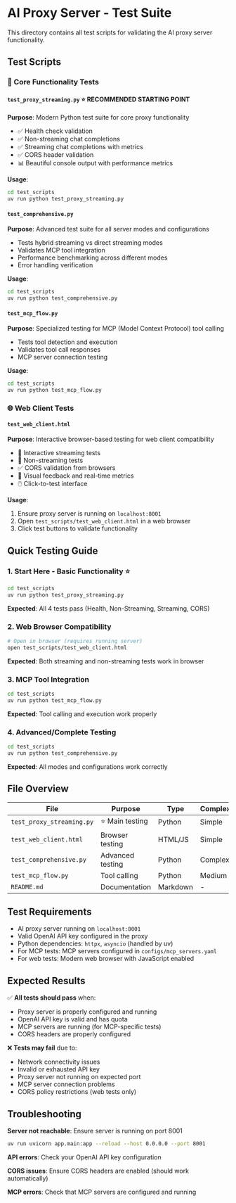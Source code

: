 # AI Proxy Server - Test Suite

This directory contains all test scripts for validating the AI proxy server functionality.

## Test Scripts

### 🧪 Core Functionality Tests

#### `test_proxy_streaming.py` ⭐ **RECOMMENDED STARTING POINT**
**Purpose**: Modern Python test suite for core proxy functionality
- ✅ Health check validation
- ✅ Non-streaming chat completions
- ✅ Streaming chat completions with metrics
- ✅ CORS header validation
- 📊 Beautiful console output with performance metrics

**Usage**:
```bash
cd test_scripts
uv run python test_proxy_streaming.py
```

#### `test_comprehensive.py`
**Purpose**: Advanced test suite for all server modes and configurations
- Tests hybrid streaming vs direct streaming modes
- Validates MCP tool integration
- Performance benchmarking across different modes
- Error handling verification

**Usage**:
```bash
cd test_scripts
uv run python test_comprehensive.py
```

#### `test_mcp_flow.py`
**Purpose**: Specialized testing for MCP (Model Context Protocol) tool calling
- Tests tool detection and execution
- Validates tool call responses
- MCP server connection testing

**Usage**:
```bash
cd test_scripts
uv run python test_mcp_flow.py
```

### 🌐 Web Client Tests

#### `test_web_client.html`
**Purpose**: Interactive browser-based testing for web client compatibility
- 🌊 Interactive streaming tests
- 📄 Non-streaming tests
- ✅ CORS validation from browsers
- 🎨 Visual feedback and real-time metrics
- 🖱️ Click-to-test interface

**Usage**:
1. Ensure proxy server is running on `localhost:8001`
2. Open `test_scripts/test_web_client.html` in a web browser
3. Click test buttons to validate functionality

## Quick Testing Guide

### 1. Start Here - Basic Functionality ⭐
```bash
cd test_scripts
uv run python test_proxy_streaming.py
```
**Expected**: All 4 tests pass (Health, Non-Streaming, Streaming, CORS)

### 2. Web Browser Compatibility
```bash
# Open in browser (requires running server)
open test_scripts/test_web_client.html
```
**Expected**: Both streaming and non-streaming tests work in browser

### 3. MCP Tool Integration
```bash
cd test_scripts
uv run python test_mcp_flow.py
```
**Expected**: Tool calling and execution work properly

### 4. Advanced/Complete Testing
```bash
cd test_scripts
uv run python test_comprehensive.py
```
**Expected**: All modes and configurations work correctly

## File Overview

| File | Purpose | Type | Complexity |
|------|---------|------|------------|
| `test_proxy_streaming.py` | ⭐ Main testing | Python | Simple |
| `test_web_client.html` | Browser testing | HTML/JS | Simple |
| `test_comprehensive.py` | Advanced testing | Python | Complex |
| `test_mcp_flow.py` | Tool calling | Python | Medium |
| `README.md` | Documentation | Markdown | - |

## Test Requirements

- AI proxy server running on `localhost:8001`
- Valid OpenAI API key configured in the proxy
- Python dependencies: `httpx`, `asyncio` (handled by uv)
- For MCP tests: MCP servers configured in `configs/mcp_servers.yaml`
- For web tests: Modern web browser with JavaScript enabled

## Expected Results

✅ **All tests should pass** when:
- Proxy server is properly configured and running
- OpenAI API key is valid and has quota
- MCP servers are running (for MCP-specific tests)
- CORS headers are properly configured

❌ **Tests may fail** due to:
- Network connectivity issues
- Invalid or exhausted API key
- Proxy server not running on expected port
- MCP server connection problems
- CORS policy restrictions (web tests only)

## Troubleshooting

**Server not reachable**: Ensure server is running on port 8001
```bash
uv run uvicorn app.main:app --reload --host 0.0.0.0 --port 8001
```

**API errors**: Check your OpenAI API key configuration

**CORS issues**: Ensure CORS headers are enabled (should work automatically)

**MCP errors**: Check that MCP servers are configured and running 